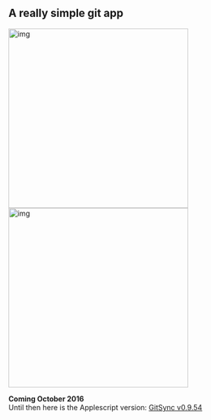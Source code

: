 ## A really simple git app  

<img width="354" alt="img" src="https://dl.dropboxusercontent.com/u/2559476/Screen Shot 2016-10-09 at 21.19.40.png"><img width="354" alt="img" src="https://dl.dropboxusercontent.com/u/2559476/Screen Shot 2016-10-10 at 21.00.13.png">




**Coming October 2016**   
Until then here is the Applescript version: [GitSync v0.9.54](https://github.com/eonist/GitSync/releases/tag/0.9.54) 
